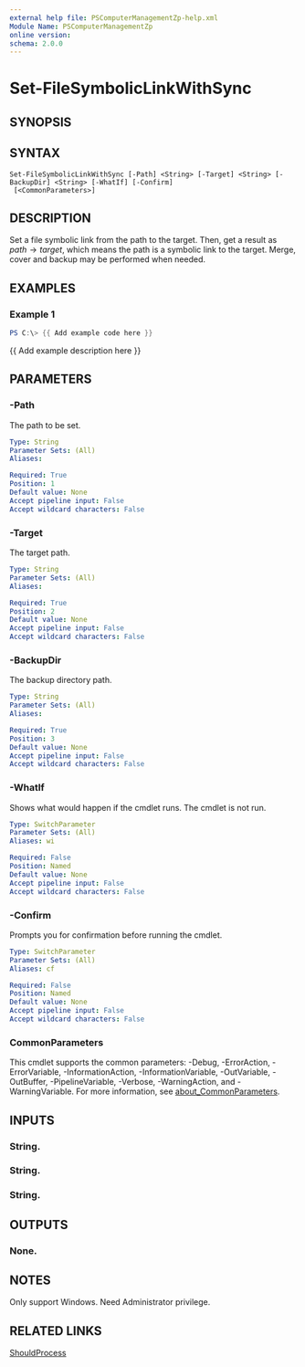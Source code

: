 ```yaml
---
external help file: PSComputerManagementZp-help.xml
Module Name: PSComputerManagementZp
online version:
schema: 2.0.0
---
```


# Set-FileSymbolicLinkWithSync

## SYNOPSIS

## SYNTAX

```
Set-FileSymbolicLinkWithSync [-Path] <String> [-Target] <String> [-BackupDir] <String> [-WhatIf] [-Confirm]
 [<CommonParameters>]
```

## DESCRIPTION
Set a file symbolic link from the path to the target.
Then, get a result as $path\rightarrow target$, which means the path is a symbolic link to the target.
Merge, cover and backup may be performed when needed.

## EXAMPLES

### Example 1
```powershell
PS C:\> {{ Add example code here }}
```

{{ Add example description here }}

## PARAMETERS

### -Path
The path to be set.

```yaml
Type: String
Parameter Sets: (All)
Aliases:

Required: True
Position: 1
Default value: None
Accept pipeline input: False
Accept wildcard characters: False
```

### -Target
The target path.

```yaml
Type: String
Parameter Sets: (All)
Aliases:

Required: True
Position: 2
Default value: None
Accept pipeline input: False
Accept wildcard characters: False
```

### -BackupDir
The backup directory path.

```yaml
Type: String
Parameter Sets: (All)
Aliases:

Required: True
Position: 3
Default value: None
Accept pipeline input: False
Accept wildcard characters: False
```

### -WhatIf
Shows what would happen if the cmdlet runs.
The cmdlet is not run.

```yaml
Type: SwitchParameter
Parameter Sets: (All)
Aliases: wi

Required: False
Position: Named
Default value: None
Accept pipeline input: False
Accept wildcard characters: False
```

### -Confirm
Prompts you for confirmation before running the cmdlet.

```yaml
Type: SwitchParameter
Parameter Sets: (All)
Aliases: cf

Required: False
Position: Named
Default value: None
Accept pipeline input: False
Accept wildcard characters: False
```

### CommonParameters
This cmdlet supports the common parameters: -Debug, -ErrorAction, -ErrorVariable, -InformationAction, -InformationVariable, -OutVariable, -OutBuffer, -PipelineVariable, -Verbose, -WarningAction, and -WarningVariable. For more information, see [about_CommonParameters](http://go.microsoft.com/fwlink/?LinkID=113216).

## INPUTS

### String.
### String.
### String.
## OUTPUTS

### None.
## NOTES
Only support Windows.
Need Administrator privilege.

## RELATED LINKS

[ShouldProcess](https://learn.microsoft.com/zh-cn/powershell/scripting/learn/deep-dives/everything-about-shouldprocess?view=powershell-7.3)


